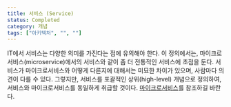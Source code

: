 ```yaml
---
title: 서비스 (Service)
status: Completed
category: 개념
tags: ["아키텍처", "", ""]
---
```


IT에서 서비스는 다양한 의미를 가진다는 점에 유의해야 한다.
이 정의에서는, 마이크로서비스(microservice)에서의 서비스와 같이 좀 더 전통적인 서비스에 초점을 둔다.
서비스가 마이크로서비스와 어떻게 다른지에 대해서는 미묘한 차이가 있으며, 사람마다 의견이 다를 수 있다. 그렇지만, 
서비스를 포괄적인 상위(high-level) 개념으로 정의하여, 서비스와 마이크로서비스를 동일하게 취급할 것이다.
[마이크로서비스](/ko/microservices/)를 참조하길 바란다.